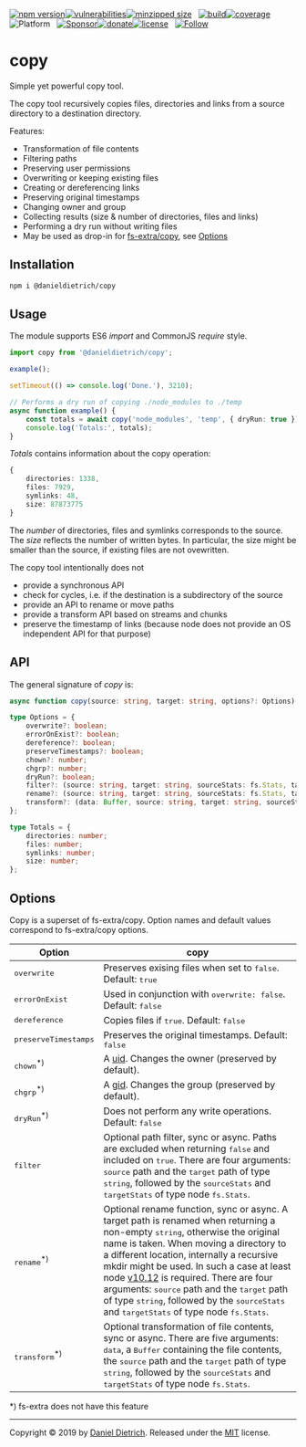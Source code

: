 [![npm version](https://img.shields.io/npm/v/@danieldietrich/copy?logo=npm&style=flat-square)](https://www.npmjs.com/package/@danieldietrich/copy/)[![vulnerabilities](https://img.shields.io/snyk/vulnerabilities/npm/@danieldietrich/copy?style=flat-square)](https://snyk.io/test/npm/@danieldietrich/copy)[![minzipped size](https://img.shields.io/bundlephobia/minzip/@danieldietrich/copy?style=flat-square)](https://bundlephobia.com/result?p=@danieldietrich/copy@latest)
&nbsp;
[![build](https://img.shields.io/travis/danieldietrich/copy?logo=github&style=flat-square)](https://travis-ci.org/danieldietrich/copy/)[![coverage](https://img.shields.io/codecov/c/github/danieldietrich/copy?style=flat-square)](https://codecov.io/gh/danieldietrich/copy/)
&nbsp;
![Platform](https://img.shields.io/badge/platform-Node%20v10%20%28ES8%2fES2017%29-decc47?logo=TypeScript&style=flat-square)
&nbsp;
[![Sponsor](https://img.shields.io/badge/GitHub-💖Sponsors-b5b7b9?logo=github&style=flat-square)](https://github.com/sponsors/danieldietrich)[![donate](https://img.shields.io/badge/Donate-PayPal-blue.svg?style=flat-square)](https://paypal.me/danieldietrich13)[![license](https://img.shields.io/github/license/danieldietrich/slugify?style=flat-square)](https://opensource.org/licenses/MIT/)
&nbsp;
[![Follow](https://img.shields.io/twitter/follow/danieldietrich?label=Follow&style=social)](https://twitter.com/danieldietrich/)

# copy

Simple yet powerful copy tool.

The copy tool recursively copies files, directories and links from a source directory to a destination directory.

Features:

* Transformation of file contents
* Filtering paths
* Preserving user permissions
* Overwriting or keeping existing files
* Creating or dereferencing links
* Preserving original timestamps
* Changing owner and group
* Collecting results (size & number of directories, files and links)
* Performing a dry run without writing files
* May be used as drop-in for [fs-extra/copy](https://github.com/jprichardson/node-fs-extra/blob/HEAD/docs/copy.md), see [Options](#options)

## Installation

```bash
npm i @danieldietrich/copy
```

## Usage

The module supports ES6 _import_ and CommonJS _require_ style.

```ts
import copy from '@danieldietrich/copy';

example();

setTimeout(() => console.log('Done.'), 3210);

// Performs a dry run of copying ./node_modules to ./temp
async function example() {
    const totals = await copy('node_modules', 'temp', { dryRun: true });
    console.log('Totals:', totals);
}
```

_Totals_ contains information about the copy operation:

```ts
{
    directories: 1338,
    files: 7929,
    symlinks: 48,
    size: 87873775
}
```

The _number_ of directories, files and symlinks corresponds to the source. The _size_ reflects the number of written bytes. In particular, the size might be smaller than the source, if existing files are not ovewritten.

The copy tool intentionally does not

* provide a synchronous API
* check for cycles, i.e. if the destination is a subdirectory of the source
* provide an API to rename or move paths
* provide a transform API based on streams and chunks
* preserve the timestamp of links (because node does not provide an OS independent API for that purpose)

## API

The general signature of _copy_ is:

```ts
async function copy(source: string, target: string, options?: Options): Promise<Totals>;

type Options = {
    overwrite?: boolean;
    errorOnExist?: boolean;
    dereference?: boolean;
    preserveTimestamps?: boolean;
    chown?: number;
    chgrp?: number;
    dryRun?: boolean;
    filter?: (source: string, target: string, sourceStats: fs.Stats, targetStats: fs.Stats | undefined) => boolean | Promise<boolean>;
    rename?: (source: string, target: string, sourceStats: fs.Stats, targetStats: fs.Stats | undefined) => string | void | Promise<string | void>;
    transform?: (data: Buffer, source: string, target: string, sourceStats: fs.Stats, targetStats: fs.Stats | undefined) => Buffer | Promise<Buffer>;
};

type Totals = {
    directories: number;
    files: number;
    symlinks: number;
    size: number;
};
```

## Options

Copy is a superset of fs-extra/copy. Option names and default values correspond to fs-extra/copy options.

| Option | copy|
| -- | -- |
| <tt>overwrite</tt> | Preserves exising files when set to <tt>false</tt>. Default: <tt>true</tt> |
| <tt>errorOnExist</tt> | Used in conjunction with <tt>overwrite: false</tt>. Default: <tt>false</tt> |
| <tt>dereference</tt> | Copies files if <tt>true</tt>. Default: <tt>false</tt> |
| <tt>preserveTimestamps</tt> | Preserves the original timestamps. Default: <tt>false</tt> |
| <tt>chown</tt><sup>*)</sup> | A [uid](https://en.wikipedia.org/wiki/User_identifier). Changes the owner (preserved by default). |
| <tt>chgrp</tt><sup>*)</sup> | A [gid](https://en.wikipedia.org/wiki/Group_identifier). Changes the group (preserved by default). |
| <tt>dryRun</tt><sup>*)</sup> | Does not perform any write operations. Default: <tt>false</tt> |
| <tt>filter</tt> | Optional path filter, sync or async. Paths are excluded when returning <tt>false</tt> and included on <tt>true</tt>. There are four arguments: <tt>source</tt> path and the <tt>target</tt> path of type <tt>string</tt>, followed by the <tt>sourceStats</tt> and <tt>targetStats</tt> of type node <tt>fs.Stats</tt>. |
| <tt>rename</tt><sup>*)</sup> | Optional rename function, sync or async. A target path is renamed when returning a non-empty <tt>string</tt>, otherwise the original name is taken. When moving a directory to a different location, internally a recursive mkdir might be used. In such a case at least node [v10.12](https://github.com/nodejs/node/blob/master/doc/changelogs/CHANGELOG_V10.md#2018-10-10-version-10120-current-targos) is required. There are four arguments: <tt>source</tt> path and the <tt>target</tt> path of type <tt>string</tt>, followed by the <tt>sourceStats</tt> and <tt>targetStats</tt> of type node <tt>fs.Stats</tt>. |
| <tt>transform</tt><sup>*)</sup> | Optional transformation of file contents, sync or async. There are five arguments: <tt>data</tt>, a <tt>Buffer</tt> containing the file contents, the <tt>source</tt> path and the <tt>target</tt> path of type <tt>string</tt>, followed by the <tt>sourceStats</tt> and <tt>targetStats</tt> of type node <tt>fs.Stats</tt>. |

*) fs-extra does not have this feature

---

Copyright &copy; 2019 by [Daniel Dietrich](cafebab3@gmail.com). Released under the [MIT](https://opensource.org/licenses/MIT/) license.
